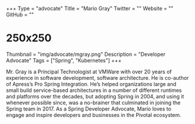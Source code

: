 +++
Type = "advocate"
Title = "Mario Gray"
Twitter = ""
Website = ""
GitHub = ""
# 250x250
Thumbnail = "img/advocate/mgray.png"
Description = "Developer Advocate"
Tags = ["Spring", "Kubernetes"]
+++

Mr. Gray is a Principal Technologist at VMWare with over 20 years of experience in software development, software architecture. He is co-author of Apress’s Pro Spring Integration. He’s helped organizations large and small build service-based architectures in a number of different runtimes and platforms over the decades, but adopting Spring in 2004, and using it whenever possible since, was a no-brainer that culminated in joining the Spring team in 2017. As a Spring Developer Advocate, Mario loves to engage and inspire developers and businesses in the Pivotal ecosystem.